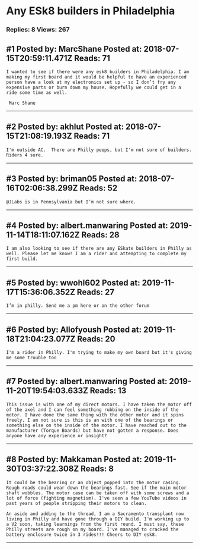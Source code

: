 # Any ESk8 builders in Philadelphia

### Replies: 8 Views: 267

## \#1 Posted by: MarcShane Posted at: 2018-07-15T20:59:11.471Z Reads: 71

```
I wanted to see if there were any esk8 builders in Philadelphia. I am making my first board and it would be helpful to have an experienced person have a look at my electronics set up - so I don’t fry any expensive parts or burn down my house. Hopefully we could get in a ride some time as well.  

 Marc Shane
```

---
## \#2 Posted by: akhlut Posted at: 2018-07-15T21:08:19.193Z Reads: 71

```
I'm outside AC.  There are Philly peeps, but I'm not sure of builders.  Riders 4 sure.
```

---
## \#3 Posted by: briman05 Posted at: 2018-07-16T02:06:38.299Z Reads: 52

```
@JLabs is in Pennsylvania but I’m not sure where.
```

---
## \#4 Posted by: albert.manwaring Posted at: 2019-11-14T18:11:07.162Z Reads: 28

```
I am also looking to see if there are any ESkate builders in Philly as well. Please let me know! I am a rider and attempting to complete my first build.
```

---
## \#5 Posted by: wwohl602 Posted at: 2019-11-17T15:36:06.352Z Reads: 27

```
I’m in philly. Send me a pm here or on the other forum
```

---
## \#6 Posted by: Allofyoush Posted at: 2019-11-18T21:04:23.077Z Reads: 20

```
I'm a rider in Philly. I'm trying to make my own board but it's giving me some trouble too
```

---
## \#7 Posted by: albert.manwaring Posted at: 2019-11-20T19:54:03.633Z Reads: 13

```
This issue is with one of my direct motors. I have taken the motor off of the axel and I can feel something rubbing on the inside of the motor. I have done the same thing with the other motor and it spins freely. I am not sure is this is an with one of the bearings or something else on the inside of the motor. I have reached out to the manufacturer (Torque Boards) but have not gotten a response. Does anyone have any experience or insight?
```

---
## \#8 Posted by: Makkaman Posted at: 2019-11-30T03:37:22.308Z Reads: 8

```
It could be the bearing or an object popped into the motor casing. Rough roads could wear down the bearings fast. See if the main motor shaft wobbles. The motor case can be taken off with some screws and a lot of force (fighting magnetism). I've seen a few YouTube videos in past years of people stripping their motors to clean.

An aside and adding to the thread, I am a Sacramento transplant now living in Philly and have gone through a DIY build. I'm working up to a V2 soon, taking learnings from the first round. I must say, these Philly streets are rough on my board. I've managed to cracked the battery enclosure twice in 3 rides!!! Cheers to DIY esk8.
```

---
